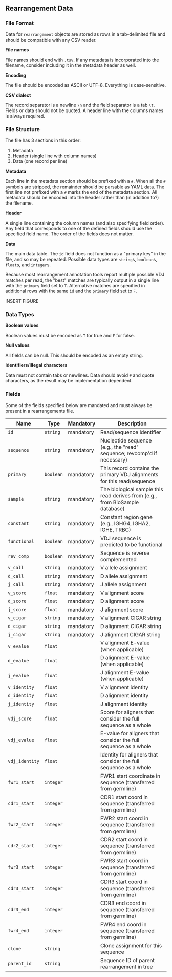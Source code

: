 ## Rearrangement Data

### File Format

Data for `rearrangement` objects are stored as rows in a tab-delimited file and
should be compatible with any CSV reader.

**File names**

File names should end with `.tsv`. If any metadata is incorporated into the
filename, consider including it in the metadata header as well.

**Encoding**

The file should be encoded as ASCII or UTF-8. Everything is case-sensitive.

**CSV dialect**

The record separator is a newline `\n` and the field separator is a tab `\t`.
Fields or data should not be quoted. A header line with the columns names is
always required.


### File Structure

The file has 3 sections in this order:

1.  Metadata
2.  Header (single line with column names)
3.  Data (one record per line)

**Metadata**

Each line in the metadata section should be prefixed with a `#`. When all the
`#` symbols are stripped, the remainder should be parsable as YAML data. The
first line not prefixed with a `#` marks the end of the metadata section. All
metadata should be encoded into the header rather than (in addition to?) the
filename.

**Header**

A single line containing the column names (and also specifying field order).
Any field that corresponds to one of the defined fields should use the
specified field name. The order of the fields does not matter.

**Data**

The main data table. The `id` field does not function as a "primary key" in the
file, and so may be repeated. Possible data types are `string`s, `boolean`s,
`float`s, and `integer`s.

Because most rearrangement annotation tools report multiple possible VDJ
matches per read, the "best" matches are typically output in a single line with
the `primary` field set to `T`.  Alternative matches are specified in
additional rows with the same `id` and the `primary` field set to `F`.

INSERT FIGURE


### Data Types

**Boolean values**

Boolean values must be encoded as `T` for true and `F` for false.

**Null values**

All fields can be null. This should be encoded as an empty string.

**Identifiers/illegal characters**

Data must not contain tabs or newlines.  Data should avoid `#` and quote
characters, as the result may be implementation dependent.


### Fields

Some of the fields specified below are mandated and must always be present in a
rearrangements file.

| Name | Type | Mandatory | Description |
| --- | --- | --- | --- |
| `id` | `string` |  mandatory  | Read/sequence identifier |
| `sequence` | `string` |  mandatory  | Nucleotide sequence (e.g., the "read" sequence; revcomp'd if necessary) |
| `primary` | `boolean` |  mandatory  | This record contains the primary VDJ alignments for this read/sequence |
| `sample` | `string` |  mandatory  | The biological sample this read derives from (e.g., from BioSample database) |
| `constant` | `string` |  mandatory  | Constant region gene (e.g., IGHG4, IGHA2, IGHE, TRBC) |
| `functional` | `boolean` |  mandatory  | VDJ sequence is predicted to be functional |
| `rev_comp` | `boolean` |  mandatory  | Sequence is reverse complemented |
| `v_call` | `string` |  mandatory  | V allele assignment |
| `d_call` | `string` |  mandatory  | D allele assignment |
| `j_call` | `string` |  mandatory  | J allele assignment |
| `v_score` | `float` |  mandatory  | V alignment score |
| `d_score` | `float` |  mandatory  | D alignment score |
| `j_score` | `float` |  mandatory  | J alignment score |
| `v_cigar` | `string` |  mandatory  | V alignment CIGAR string |
| `d_cigar` | `string` |  mandatory  | D alignment CIGAR string |
| `j_cigar` | `string` |  mandatory  | J alignment CIGAR string |
| `v_evalue` | `float` |  | V alignment E-value (when applicable) |
| `d_evalue` | `float` |  | D alignment E-value (when applicable) |
| `j_evalue` | `float` |  | J alignment E-value (when applicable) |
| `v_identity` | `float` |  | V alignment identity |
| `d_identity` | `float` |  | D alignment identity |
| `j_identity` | `float` |  | J alignment identity |
| `vdj_score` | `float` |  | Score for aligners that consider the full sequence as a whole |
| `vdj_evalue` | `float` |  | E-value for aligners that consider the full sequence as a whole |
| `vdj_identity` | `float` |  | Identity for aligners that consider the full sequence as a whole |
| `fwr1_start` | `integer` |  | FWR1 start coordinate in sequence (transferred from germline) |
| `cdr1_start` | `integer` |  | CDR1 start coord in sequence (transferred from germline) |
| `fwr2_start` | `integer` |  | FWR2 start coord in sequence (transferred from germline) |
| `cdr2_start` | `integer` |  | CDR2 start coord in sequence (transferred from germline) |
| `fwr3_start` | `integer` |  | FWR3 start coord in sequence (transferred from germline) |
| `cdr3_start` | `integer` |  | CDR3 start coord in sequence (transferred from germline) |
| `cdr3_end` | `integer` |  | CDR3 end coord in sequence (transferred from germline) |
| `fwr4_end` | `integer` |  | FWR4 end coord in sequence (transferred from germline) |
| `clone` | `string` |  | Clone assignment for this sequence |
| `parent_id` | `string` |  | Sequence ID of parent rearrangement in tree |
